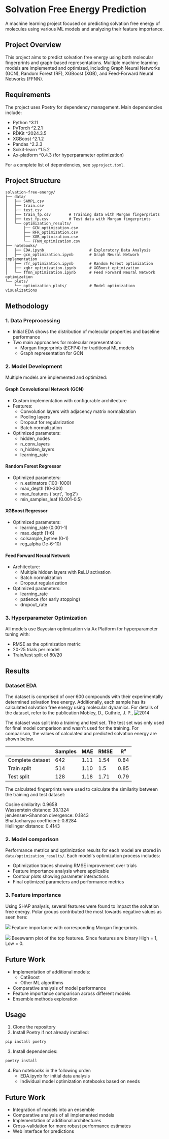 # Solvation Free Energy Prediction

A machine learning project focused on predicting solvation free energy of molecules using various ML models and analyzing their feature importance.

## Project Overview

This project aims to predict solvation free energy using both molecular fingerprints and graph-based representations. Multiple machine learning models are implemented and optimized, including Graph Neural Networks (GCN), Random Forest (RF), XGBoost (XGB), and Feed-Forward Neural Networks (FFNN).

## Requirements

The project uses Poetry for dependency management. Main dependencies include:
- Python ^3.11
- PyTorch ^2.2.1
- RDKit ^2024.3.5
- XGBoost ^2.1.2
- Pandas ^2.2.3
- Scikit-learn ^1.5.2
- Ax-platform ^0.4.3 (for hyperparameter optimization)

For a complete list of dependencies, see `pyproject.toml`.

## Project Structure

```
solvation-free-energy/
├── data/
│   ├── SAMPL.csv
│   ├── train.csv
│   ├── test.csv
│   ├── train_fp.csv        # Training data with Morgan fingerprints
│   ├── test_fp.csv         # Test data with Morgan fingerprints
│   └── optimization_results/
│       ├── GCN_optimization.csv
│       ├── RFR_optimization.csv
│       ├── XGB_optimization.csv
│       └── FFNN_optimization.csv
├── notebooks/
│   ├── EDA.ipynb                    # Exploratory Data Analysis
│   ├── gcn_optimization.ipynb       # Graph Neural Network implementation
│   ├── rfr_optimization.ipynb       # Random Forest optimization
│   ├── xgbr_optimization.ipynb      # XGBoost optimization
│   └── ffnn_optimization.ipynb      # Feed Forward Neural Network optimization
└── plots/
    └── optimization_plots/          # Model optimization visualizations
```

## Methodology

### 1. Data Preprocessing

- Initial EDA shows the distribution of molecular properties and baseline performance
- Two main approaches for molecular representation:
  - Morgan fingerprints (ECFP4) for traditional ML models
  - Graph representation for GCN

### 2. Model Development

Multiple models are implemented and optimized:

#### Graph Convolutional Network (GCN)
- Custom implementation with configurable architecture
- Features:
  - Convolution layers with adjacency matrix normalization
  - Pooling layers
  - Dropout for regularization
  - Batch normalization
- Optimized parameters:
  - hidden_nodes
  - n_conv_layers
  - n_hidden_layers
  - learning_rate

#### Random Forest Regressor
- Optimized parameters:
  - n_estimators (100-1000)
  - max_depth (10-300)
  - max_features ('sqrt', 'log2')
  - min_samples_leaf (0.001-0.5)

#### XGBoost Regressor
- Optimized parameters:
  - learning_rate (0.001-1)
  - max_depth (1-6)
  - colsample_bytree (0-1)
  - reg_alpha (1e-6-10)

#### Feed Forward Neural Network
- Architecture:
  - Multiple hidden layers with ReLU activation
  - Batch normalization
  - Dropout regularization
- Optimized parameters:
  - learning_rate
  - patience (for early stopping)
  - dropout_rate

### 3. Hyperparameter Optimization

All models use Bayesian optimization via Ax Platform for hyperparameter tuning with:
- RMSE as the optimization metric
- 20-25 trials per model
- Train/test split of 80/20

## Results

### Dataset EDA

The dataset is comprised of over 600 compounds with their experimentally determined solvation free energy. Additionally, each sample has its calculated solvation free energy using molecular dynamics. For details of the dataset, refer to the publication Mobley, D., Guthrie, J. P., ![2014](https://pubmed.ncbi.nlm.nih.gov/24928188/)  

The dataset was split into a training and test set. The test set was only used for final model comparison and wasn't used for the training. For comparison, the values of calculated and predicted solvation energy are shown below.  

|                  | Samples | MAE  | RMSE | R²   |
|------------------|---------|------|------|------|
| Complete dataset | 642     | 1.11 | 1.54 | 0.84 |
| Train split      | 514     | 1.10 | 1.5  | 0.85 |
| Test split       | 128     | 1.18 | 1.71 | 0.79 |  

The calculated fingerprints were used to calculate the similarity between the training and test dataset:

Cosine similarity: 0.9658  
Wasserstein distance: 38.1324  
jenJensen–Shannon divergence: 0.1843  
Bhattacharyya coefficient: 0.8284  
Hellinger distance: 0.4143  


### 2. Model comparison

Performance metrics and optimization results for each model are stored in `data/optimization_results/`. Each model's optimization process includes:
- Optimization traces showing RMSE improvement over trials
- Feature importance analysis where applicable
- Contour plots showing parameter interactions
- Final optimized parameters and performance metrics

### 3. Feature importance

Using SHAP analysis, several features were found to impact the solvation free energy. Polar groups contributed the most towards negative values as seen here:

![](/plots/XGB_features.png) 
Feature importance with corresponding Morgan fingerprints. 
 
![](/plots/XGB_shap_dist.png) 
Beeswarm plot of the top features. Since features are binary High = 1, Low = 0. 

## Future Work

- Implementation of additional models:
  - CatBoost
  - Other ML algorithms
- Comparative analysis of model performance
- Feature importance comparison across different models
- Ensemble methods exploration

## Usage

1. Clone the repository
2. Install Poetry if not already installed:
```bash
pip install poetry
```
3. Install dependencies:
```bash
poetry install
```
4. Run notebooks in the following order:
   - EDA.ipynb for initial data analysis
   - Individual model optimization notebooks based on needs

## Future Work

- Integration of models into an ensemble
- Comparative analysis of all implemented models
- Implementation of additional architectures
- Cross-validation for more robust performance estimates
- Web interface for predictions
